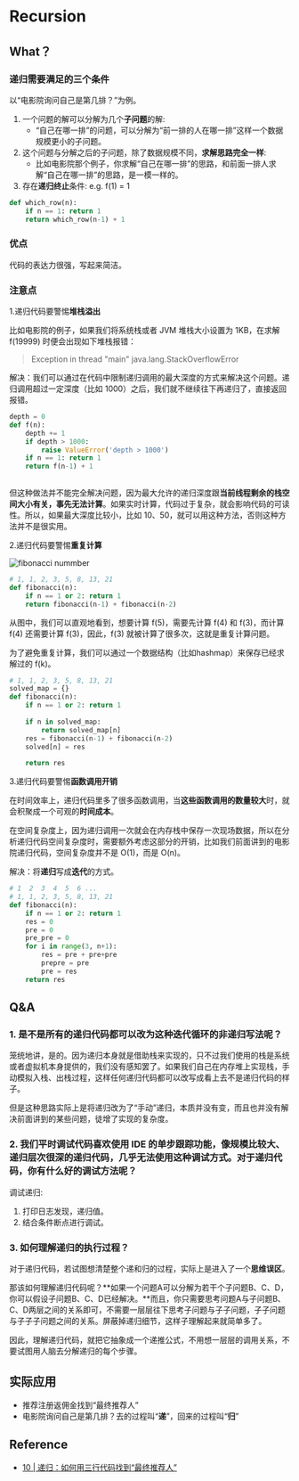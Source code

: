 # Recursion 

## What？

### 递归需要满足的三个条件

以“电影院询问自己是第几排？”为例。

1. 一个问题的解可以分解为几个**子问题**的解:  
	- “自己在哪一排”的问题，可以分解为“前一排的人在哪一排”这样一个数据规模更小的子问题。
2. 这个问题与分解之后的子问题，除了数据规模不同，**求解思路完全一样**:
	- 比如电影院那个例子，你求解“自己在哪一排”的思路，和前面一排人求解“自己在哪一排”的思路，是一模一样的。 
3. 存在**递归终止**条件: e.g. f(1) = 1

``` python 
def which_row(n):
	if n == 1: return 1
	return which_row(n-1) + 1

```

### 优点

代码的表达力很强，写起来简洁。

### 注意点

1.递归代码要警惕**堆栈溢出**

比如电影院的例子，如果我们将系统栈或者 JVM 堆栈大小设置为 1KB，在求解 f(19999) 时便会出现如下堆栈报错：
> Exception in thread "main" java.lang.StackOverflowError

解决：我们可以通过在代码中限制递归调用的最大深度的方式来解决这个问题。递归调用超过一定深度（比如 1000）之后，我们就不继续往下再递归了，直接返回报错。

``` python 
depth = 0 
def f(n):
	depth += 1
	if depth > 1000: 
		raise ValueError('depth > 1000')
	if n == 1: return 1
	return f(n-1) + 1
 
```
但这种做法并不能完全解决问题，因为最大允许的递归深度跟**当前线程剩余的栈空间大小有关，事先无法计算**。如果实时计算，代码过于复杂，就会影响代码的可读性。所以，如果最大深度比较小，比如 10、50，就可以用这种方法，否则这种方法并不是很实用。

2.递归代码要警惕**重复计算**

![fibonacci nummber](https://i.imgur.com/XkrEK8A.png)

``` python
# 1, 1, 2, 3, 5, 8, 13, 21
def fibonacci(n):
	if n == 1 or 2: return 1
	return fibonacci(n-1) + fibonacci(n-2)
```

从图中，我们可以直观地看到，想要计算 f(5)，需要先计算 f(4) 和 f(3)，而计算 f(4) 还需要计算 f(3)，因此，f(3) 就被计算了很多次，这就是重复计算问题。

为了避免重复计算，我们可以通过一个数据结构（比如hashmap）来保存已经求解过的 f(k)。

``` python 
# 1, 1, 2, 3, 5, 8, 13, 21
solved_map = {}
def fibonacci(n):
	if n == 1 or 2: return 1
	
	if n in solved_map:
		return solved_map[n]
	res = fibonacci(n-1) + fibonacci(n-2)
	solved[n] = res 
	
	return res 
```

3.递归代码要警惕**函数调用开销**

在时间效率上，递归代码里多了很多函数调用，当**这些函数调用的数量较大**时，就会积聚成一个可观的**时间成本**。

在空间复杂度上，因为递归调用一次就会在内存栈中保存一次现场数据，所以在分析递归代码空间复杂度时，需要额外考虑这部分的开销，比如我们前面讲到的电影院递归代码，空间复杂度并不是 O(1)，而是 O(n)。

解决：将**递归**写成**迭代**的方式。

``` python 
# 1  2  3  4  5  6 ...
# 1, 1, 2, 3, 5, 8, 13, 21
def fibonacci(n):
	if n == 1 or 2: return 1
	res = 0 
	pre = 0
	pre_pre = 0
	for i in range(3, n+1):
		res = pre + pre+pre
		prepre = pre
		pre = res 
	return res 
```

## Q&A 

### 1. 是不是所有的递归代码都可以改为这种迭代循环的非递归写法呢？

笼统地讲，是的。因为递归本身就是借助栈来实现的，只不过我们使用的栈是系统或者虚拟机本身提供的，我们没有感知罢了。如果我们自己在内存堆上实现栈，手动模拟入栈、出栈过程，这样任何递归代码都可以改写成看上去不是递归代码的样子。

但是这种思路实际上是将递归改为了“手动”递归，本质并没有变，而且也并没有解决前面讲到的某些问题，徒增了实现的复杂度。

### 2. 我们平时调试代码喜欢使用 IDE 的单步跟踪功能，像规模比较大、递归层次很深的递归代码，几乎无法使用这种调试方式。对于递归代码，你有什么好的调试方法呢？

调试递归:

1. 打印日志发现，递归值。
2. 结合条件断点进行调试。

### 3. 如何理解递归的执行过程？

对于递归代码，若试图想清楚整个递和归的过程，实际上是进入了一个**思维误区**。

那该如何理解递归代码呢？**如果一个问题A可以分解为若干个子问题B、C、D，你可以假设子问题B、C、D已经解决。**而且，你只需要思考问题A与子问题B、C、D两层之间的关系即可，不需要一层层往下思考子问题与子子问题，子子问题与子子子问题之间的关系。屏蔽掉递归细节，这样子理解起来就简单多了。

因此，理解递归代码，就把它抽象成一个递推公式，不用想一层层的调用关系，不要试图用人脑去分解递归的每个步骤。

## 实际应用

* 推荐注册返佣金找到“最终推荐人”
* 电影院询问自己是第几排？去的过程叫“**递**”，回来的过程叫“**归**”


## Reference 

* [10 | 递归：如何用三行代码找到“最终推荐人”
](https://www.jianshu.com/p/54a83ba5d758)